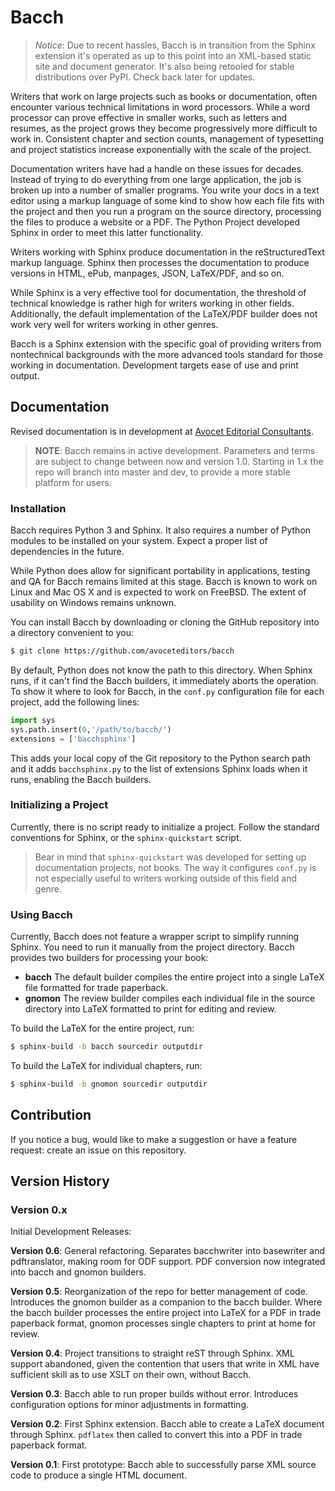 # Bacch

>*Notice*: Due to recent hassles, Bacch is in transition from the Sphinx extension it's operated as up to this point into an XML-based static site and document generator.  It's also being retooled for stable distributions over PyPI.  Check back later for updates.


Writers that work on large projects such as books or documentation, often encounter various technical limitations in word processors.  While a word processor can prove effective in smaller works, such as letters and resumes, as the project grows they become progressively more difficult to work in.  Consistent chapter and section counts, management of typesetting and project statistics increase exponentially with the scale of the project.

Documentation writers have had a handle on these issues for decades.  Instead of trying to do everything from one large application, the job is broken up into a number of smaller programs.  You write your docs in a text editor using a markup language of some kind to show how each file fits with the project and then you run a program on the source directory, processing the files to produce a website or a PDF.  The Python Project developed Sphinx in order to meet this latter functionality.

Writers working with Sphinx produce documentation in the reStructuredText markup language.  Sphinx then processes the documentation to produce versions in HTML, ePub, manpages, JSON, LaTeX/PDF, and so on.

While Sphinx is a very effective tool for documentation, the threshold of technical knowledge is rather high for writers working in other fields.  Additionally, the default implementation of the LaTeX/PDF builder does not work very well for writers working in other genres.

Bacch is a Sphinx extension with the specific goal of providing writers from nontechnical backgrounds with the more advanced tools standard for those working in documentation.  Development targets ease of use and print output.



## Documentation

Revised documentation is in development at [Avocet Editorial Consultants](http://avoceteditors.com).

>**NOTE**: Bacch remains in active development.  Parameters and terms are subject to change between now and version 1.0.  Starting in 1.x the repo will branch into master and dev, to provide a more stable platform for users.

### Installation

Bacch requires Python 3 and Sphinx.  It also requires a number of Python modules to be installed on your system.  Expect a proper list of dependencies in the future.

While Python does allow for significant portability in applications, testing and QA for Bacch remains limited at this stage.  Bacch is known to work on Linux and Mac OS X and is expected to work on FreeBSD.  The extent of usability on Windows remains unknown.

You can install Bacch by downloading or cloning the GitHub repository into a directory convenient to you:

```sh
$ git clone https://github.com/avoceteditors/bacch
```

By default, Python does not know the path to this directory.  When Sphinx runs, if it can't find the Bacch builders, it immediately aborts the operation.  To show it where to look for Bacch, in the `conf.py` configuration file for each project, add the following lines:

```python
import sys
sys.path.insert(0,'/path/to/bacch/')
extensions = ['bacchsphinx']
```

This adds your local copy of the Git repository to the Python search path and it adds `bacchsphinx.py` to the list of extensions Sphinx loads when it runs, enabling the Bacch builders.


### Initializing a Project

Currently, there is no script ready to initialize a project.  Follow the standard conventions for Sphinx, or the `sphinx-quickstart` script.

>Bear in mind that `sphinx-quickstart` was developed for setting up documentation projects, not books.  The way it configures `conf.py` is not especially useful to writers working outside of this field and genre.


### Using Bacch

Currently, Bacch does not feature a wrapper script to simplify running Sphinx.  You need to run it manually from the project directory.  Bacch provides two builders for processing your book:

- **bacch** The default builder compiles the entire project into a single LaTeX file formatted for trade paperback.
- **gnomon** The review builder compiles each individual file in the source directory into LaTeX formatted to print for editing and review.

To build the LaTeX for the entire project, run:

```sh
$ sphinx-build -b bacch sourcedir outputdir
```

To build the LaTeX for individual chapters, run:

```sh
$ sphinx-build -b gnomon sourcedir outputdir
```


## Contribution

If you notice a bug, would like to make a suggestion or have a feature request: create an issue on this repository.


## Version History

### Version 0.x

Initial Development Releases:

**Version 0.6**: General refactoring.  Separates bacchwriter into basewriter and pdftranslator, making room for ODF support.  PDF conversion now integrated into bacch and gnomon builders.

**Version 0.5**: Reorganization of the repo for better management of code.  Introduces the gnomon builder as a companion to the bacch builder.  Where the bacch builder processes the entire project into LaTeX for a PDF in trade paperback format, gnomon processes single chapters to print at home for review.

**Version 0.4**: Project transitions to straight reST through Sphinx.  XML support abandoned, given the contention that users that write in XML have sufficient skill as to use XSLT on their own, without Bacch.

**Version 0.3**: Bacch able to run proper builds without error.  Introduces configuration options for minor adjustments in formatting.

**Version 0.2**: First Sphinx extension.  Bacch able to create a LaTeX document through Sphinx.  `pdflatex` then called to convert this into a PDF in trade paperback format.

**Version 0.1**: First prototype: Bacch able to successfully parse XML source code to produce a single HTML document.


